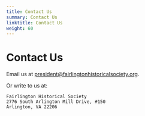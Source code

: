 ```yaml
---
title: Contact Us
summary: Contact Us
linktitle: Contact Us
weight: 60
---
```


# Contact Us

Email us at [president@fairlingtonhistoricalsociety.org](mailto:president@fairlingtonhistoricalsociety.org).

Or write to us at:

<pre><code>Fairlington Historical Society
2776 South Arlington Mill Drive, #150
Arlington, VA 22206
</code></pre>